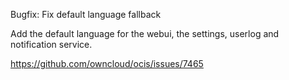 Bugfix: Fix default language fallback

Add the default language for the webui,
the settings, userlog and notification service.

https://github.com/owncloud/ocis/issues/7465
